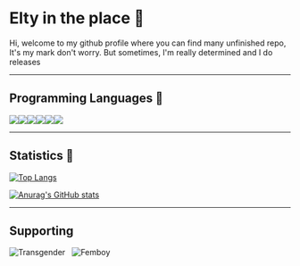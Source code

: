# Elty in the place 🌠

Hi, welcome to my github profile where you can find many unfinished repo, It's my mark don't worry. But sometimes, I'm really determined and I do releases

---

## Programming Languages 🌌

![](https://img.icons8.com/color/50/000000/java-coffee-cup-logo--v1.png)![](https://img.icons8.com/color/48/000000/ruby-programming-language.png)![](https://img.icons8.com/color/48/000000/python--v1.png)![](https://img.icons8.com/color/48/000000/javascript--v1.png)![](https://img.icons8.com/color/48/000000/c-sharp-logo.png)![](https://img.icons8.com/color/48/000000/c-programming.png)

---

## Statistics 🎇

[![Top Langs](https://github-readme-stats.vercel.app/api/top-langs/?username=EltyDev&theme=tokyonight)](https://github.com/anuraghazra/github-readme-stats)

[![Anurag's GitHub stats](https://github-readme-stats.vercel.app/api?username=EltyDe&theme=tokyonight)](https://github.com/anuraghazra/github-readme-stats)

---

## Supporting
![Transgender](https://upload.wikimedia.org/wikipedia/commons/thumb/b/b0/Transgender_Pride_flag.svg/255px-Transgender_Pride_flag.svg.png)
&nbsp;
![Femboy](https://upload.wikimedia.org/wikipedia/commons/thumb/7/7e/Femboy_flag.svg/255px-Femboy_flag.svg.png)
